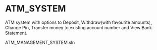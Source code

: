 # ATM_SYSTEM
ATM system with options to Deposit, Withdraw(with favourite amounts), Change Pin, Transfer money to existing account number and View Bank Statement.

ATM_MANAGEMENT_SYSTEM.sln
